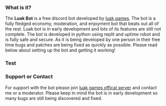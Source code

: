 ### What is it?

The **Luak Bot** is a free discord bot developed by [luak games](https://www.luakgames.com/). The bot is a fully fledged economy, moderation, and enjoyment bot that beats out all of the rest. Luak bot is in early development and lots of its features are still not complete. The bot is developed in python using replit and uptime robot and is fully safe and secure. As it is being developed by one person in their free time bugs and patches are being fixed as quickly as possible. Please read below about setting up the bot and getting it working!


### Test


### Support or Contact

For support with the bot please join [luak games offical server](https://discord.com/invite/CgHutVyMnm) and contact me or a moderator. Please keep in mind the bot is in early development so many bugs are still being discovered and fixed.
